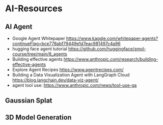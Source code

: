 # AI-Resources

## AI Agent
* Google Agent Whitepaper  https://www.kaggle.com/whitepaper-agents?continueFlag=bce778abf79449e1d7eac981497c4a96
* hugging face agent tutorial  https://github.com/huggingface/smol-course/tree/main/8_agents
* Building effective agents  https://www.anthropic.com/research/building-effective-agents
* Explore Agent Recipes  https://www.agentrecipes.com/
* Building a Data Visualization Agent with LangGraph Cloud   https://blog.langchain.dev/data-viz-agent/
* agent tool use: https://www.anthropic.com/news/tool-use-ga

## Gaussian Splat

## 3D Model Generation
